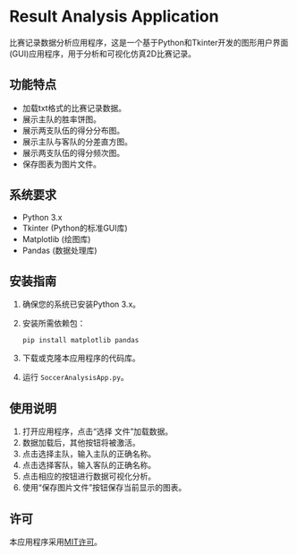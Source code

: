 # Result Analysis Application

比赛记录数据分析应用程序，这是一个基于Python和Tkinter开发的图形用户界面(GUI)应用程序，用于分析和可视化仿真2D比赛记录。

## 功能特点

- 加载txt格式的比赛记录数据。
- 展示主队的胜率饼图。
- 展示两支队伍的得分分布图。
- 展示主队与客队的分差直方图。
- 展示两支队伍的得分频次图。
- 保存图表为图片文件。

## 系统要求

- Python 3.x
- Tkinter (Python的标准GUI库)
- Matplotlib (绘图库)
- Pandas (数据处理库)

## 安装指南

1. 确保您的系统已安装Python 3.x。
2. 安装所需依赖包：

   ```
   pip install matplotlib pandas
   ```
3. 下载或克隆本应用程序的代码库。
4. 运行 `SoccerAnalysisApp.py`。

## 使用说明

1. 打开应用程序，点击“选择 文件”加载数据。
2. 数据加载后，其他按钮将被激活。
3. 点击选择主队，输入主队的正确名称。
4. 点击选择客队，输入客队的正确名称。
5. 点击相应的按钮进行数据可视化分析。
6. 使用“保存图片文件”按钮保存当前显示的图表。

## 许可

本应用程序采用[MIT许可](LICENSE)。
